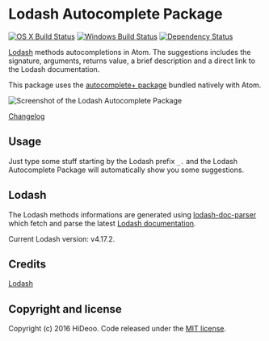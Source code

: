 # Lodash Autocomplete Package

[![OS X Build Status](https://travis-ci.org/HiDeoo/autocomplete-lodash.svg?branch=master)](https://travis-ci.org/HiDeoo/autocomplete-lodash)
[![Windows Build Status](https://ci.appveyor.com/api/projects/status/4kncgpbed7lpcqo1/branch/master?svg=true)](https://ci.appveyor.com/project/HiDeoo/autocomplete-lodash/branch/master)
[![Dependency Status](https://david-dm.org/HiDeoo/autocomplete-lodash.svg)](https://david-dm.org/HiDeoo/autocomplete-lodash)

[Lodash](https://lodash.com/) methods autocompletions in Atom. The suggestions includes the signature, arguments, returns value, a brief description and a direct link to the Lodash documentation.

This package uses the [autocomplete+ package](https://atom.io/packages/autocomplete-plus) bundled natively with Atom.

![Screenshot of the Lodash Autocomplete Package](http://i.imgur.com/gcadnMJ.gif)

[Changelog](https://github.com/HiDeoo/autocomplete-lodash/blob/master/CHANGELOG.md)

## Usage

Just type some stuff starting by the Lodash prefix `_.` and the Lodash Autocomplete Package will automatically show you some suggestions.

## Lodash

The Lodash methods informations are generated using [lodash-doc-parser](https://github.com/HiDeoo/lodash-doc-parser) which fetch and parse the latest [Lodash documentation](https://github.com/lodash/lodash/blob/master/doc/README.md).

Current Lodash version: v4.17.2.

## Credits

[Lodash](https://github.com/lodash/lodash/)

## Copyright and license

Copyright (c) 2016 HiDeoo. Code released under the [MIT license](https://github.com/HiDeoo/autocomplete-lodash/blob/master/LICENSE.md).
